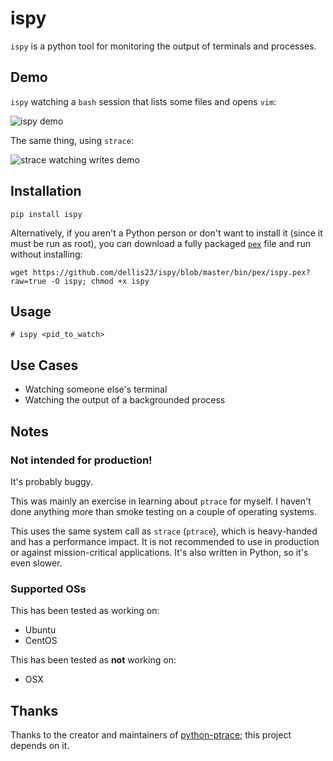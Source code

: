 # ispy

`ispy` is a python tool for monitoring the output of terminals and processes.

## Demo

`ispy` watching a `bash` session that lists some files and opens `vim`:

![ispy demo](https://github.com/dellis23/ispy/blob/master/img/ispydemo.gif)

The same thing, using `strace`:

![strace watching writes demo](https://github.com/dellis23/ispy/blob/master/img/ispydemo-strace.gif)

## Installation

    pip install ispy
    
Alternatively, if you aren't a Python person or don't want to install it
(since it must be run as root), you can download a fully packaged 
[`pex`](https://pex.readthedocs.org/en/latest/) file and run without 
installing:

    wget https://github.com/dellis23/ispy/blob/master/bin/pex/ispy.pex?raw=true -O ispy; chmod +x ispy

## Usage

    # ispy <pid_to_watch>

## Use Cases

 * Watching someone else's terminal
 * Watching the output of a backgrounded process

## Notes

### **Not** intended for production!

It's probably buggy.

This was mainly an exercise in learning about `ptrace` for myself.  I
haven't done anything more than smoke testing on a couple of 
operating systems.

This uses the same system call as `strace` (`ptrace`), which is heavy-handed
and has a performance impact.  It is not recommended to use in production or
against mission-critical applications.  It's also written in Python, so it's even slower.

### Supported OSs

This has been tested as working on:

 * Ubuntu
 * CentOS

This has been tested as **not** working on:

 * OSX

## Thanks

Thanks to the creator and maintainers of [python-ptrace](https://bitbucket.org/haypo/python-ptrace/); this project depends on it.